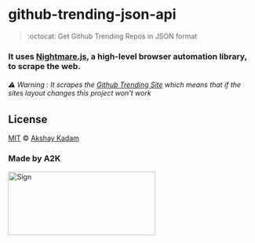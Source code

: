 # github-trending-json-api

> :octocat: Get Github Trending Repos in JSON format

### It uses [Nightmare.js](https://nightmarejs.org), a high-level browser automation library, to scrape the web.

###### :warning: Warning : It scrapes the [Github Trending Site](https://github.com/trending) which means that if the sites layout changes this project won't work

## License

[MIT](LICENSE.md) © [Akshay Kadam](https://github.com/deadcoder0904)

### Made by A2K

<img src="http://imgur.com/jfmA33n.png" alt="Sign" width=300 height=130 />
